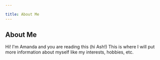 ```yaml
---

title: About Me
---
```


## About Me

Hi! I'm Amanda and you are reading this (hi Ash!) This is where I will put more information about myself like my interests, hobbies, etc.


